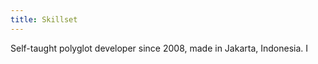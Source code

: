 ```yaml
---
title: Skillset
---
```


Self-taught polyglot developer since 2008, made in Jakarta, Indonesia. I 

